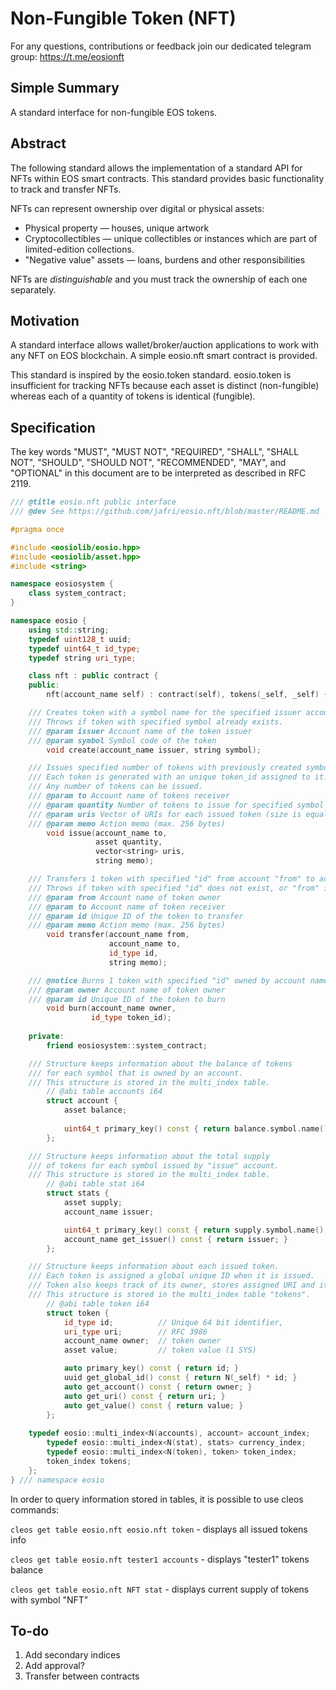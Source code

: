 # Non-Fungible Token (NFT) 

For any questions, contributions or feedback join our dedicated telegram group: https://t.me/eosionft

## Simple Summary

A standard interface for non-fungible EOS tokens.

## Abstract

The following standard allows the implementation of a standard API for NFTs within EOS smart contracts. This standard provides basic functionality to track and transfer NFTs.

NFTs can represent ownership over digital or physical assets:

- Physical property — houses, unique artwork
- Cryptocollectibles — unique collectibles or  instances which are part of limited-edition collections. 
- "Negative value" assets — loans, burdens and other responsibilities

NFTs are *distinguishable* and you must track the ownership of each one separately.

## Motivation

A standard interface allows wallet/broker/auction applications to work with any NFT on EOS blockchain. A simple eosio.nft smart contract is provided.

This standard is inspired by the eosio.token standard. eosio.token is insufficient for tracking NFTs because each asset is distinct (non-fungible) whereas each of a quantity of tokens is identical (fungible).

## Specification

The key words "MUST", "MUST NOT", "REQUIRED", "SHALL", "SHALL NOT", "SHOULD", "SHOULD NOT", "RECOMMENDED", "MAY", and "OPTIONAL" in this document are to be interpreted as described in RFC 2119.

``` eosio.nft.hpp
/// @title eosio.nft public interface
/// @dev See https://github.com/jafri/eosio.nft/blob/master/README.md

#pragma once

#include <eosiolib/eosio.hpp>
#include <eosiolib/asset.hpp>
#include <string>

namespace eosiosystem {
    class system_contract;
}

namespace eosio {
    using std::string;
    typedef uint128_t uuid;
    typedef uint64_t id_type;
    typedef string uri_type;

    class nft : public contract {
    public:
        nft(account_name self) : contract(self), tokens(_self, _self) {}

	/// Creates token with a symbol name for the specified issuer account.
	/// Throws if token with specified symbol already exists.
	/// @param issuer Account name of the token issuer
	/// @param symbol Symbol code of the token
        void create(account_name issuer, string symbol);

	/// Issues specified number of tokens with previously created symbol to the account name "to". 
	/// Each token is generated with an unique token_id assigned to it. Requires authorization from the issuer.
	/// Any number of tokens can be issued.
	/// @param to Account name of tokens receiver
	/// @param quantity Number of tokens to issue for specified symbol (positive integer number)
	/// @param uris Vector of URIs for each issued token (size is equal to tokens number)
	/// @param memo Action memo (max. 256 bytes)
        void issue(account_name to,
                   asset quantity,
                   vector<string> uris,
                   string memo);

	/// Transfers 1 token with specified "id" from account "from" to account "to".
	/// Throws if token with specified "id" does not exist, or "from" is not the token owner.
	/// @param from Account name of token owner
	/// @param to Account name of token receiver
	/// @param id Unique ID of the token to transfer
	/// @param memo Action memo (max. 256 bytes)
        void transfer(account_name from,
                      account_name to,
                      id_type id,
                      string memo);

	/// @notice Burns 1 token with specified "id" owned by account name "owner".
	/// @param owner Account name of token owner
	/// @param id Unique ID of the token to burn
        void burn(account_name owner,
                  id_type token_id);
    
    private:
        friend eosiosystem::system_contract;

	/// Structure keeps information about the balance of tokens 
	/// for each symbol that is owned by an account. 
	/// This structure is stored in the multi_index table.
        // @abi table accounts i64
        struct account {
            asset balance;
	    
            uint64_t primary_key() const { return balance.symbol.name(); }
        };

	/// Structure keeps information about the total supply 
	/// of tokens for each symbol issued by "issue" account. 
	/// This structure is stored in the multi_index table.
        // @abi table stat i64
        struct stats {
            asset supply;
            account_name issuer;

            uint64_t primary_key() const { return supply.symbol.name(); }
            account_name get_issuer() const { return issuer; }
        };

	/// Structure keeps information about each issued token.
	/// Each token is assigned a global unique ID when it is issued. 
	/// Token also keeps track of its owner, stores assigned URI and its symbol code.    
	/// This structure is stored in the multi_index table "tokens".
        // @abi table token i64
        struct token {
            id_type id;          // Unique 64 bit identifier,
            uri_type uri;        // RFC 3986
            account_name owner;  // token owner
            asset value;         // token value (1 SYS)

            auto primary_key() const { return id; }
            uuid get_global_id() const { return N(_self) * id; }
            auto get_account() const { return owner; }
            auto get_uri() const { return uri; }
            auto get_value() const { return value; }
        };
	
	typedef eosio::multi_index<N(accounts), account> account_index;
        typedef eosio::multi_index<N(stat), stats> currency_index;
        typedef eosio::multi_index<N(token), token> token_index;
        token_index tokens;
    };
} /// namespace eosio
```
In order to query information stored in tables, it is possible to use cleos commands:

`cleos get table eosio.nft eosio.nft token`    - displays all issued tokens info

`cleos get table eosio.nft tester1 accounts`   - displays "tester1" tokens balance

`cleos get table eosio.nft NFT stat`   - displays current supply of tokens with symbol "NFT"

## To-do
1. Add secondary indices
2. Add approval?
3. Transfer between contracts

